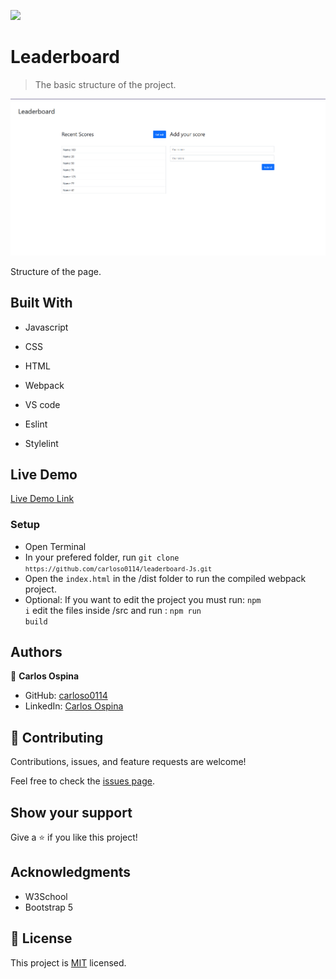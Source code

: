 ![](https://img.shields.io/badge/Microverse-blueviolet)

# Leaderboard

> The basic structure of the project.

![screenshot](./app_screenshot.png)

Structure of the page.

## Built With

- Javascript

- CSS

- HTML

- Webpack

- VS code

- Eslint

- Stylelint

## Live Demo

[Live Demo Link](https://raw.githack.com/carloso0114/leaderboard-Js/setup-project/dist/index.html)

### Setup

- Open Terminal
- In your prefered folder, run <code>git clone `https://github.com/carloso0114/leaderboard-Js.git`</code>
- Open the `index.html` in the /dist folder to run the compiled webpack project.
- Optional: If you want to edit the project you must run:
  <code>npm i</code>
  edit the files inside /src and run :
  <code>npm run build</code>

## Authors

👤  **Carlos Ospina**

- GitHub: [carloso0114](https://github.com/carloso0114)
- LinkedIn: [Carlos Ospina](https://www.linkedin.com/in/carlosospina/)

## 🤝 Contributing

Contributions, issues, and feature requests are welcome!

Feel free to check the [issues page](https://github.com/carloso0114/Todo-List-2.0/issues).

## Show your support

Give a ⭐️ if you like this project!

## Acknowledgments

- W3School
- Bootstrap 5

## 📝 License

This project is [MIT](./MIT.md) licensed.
